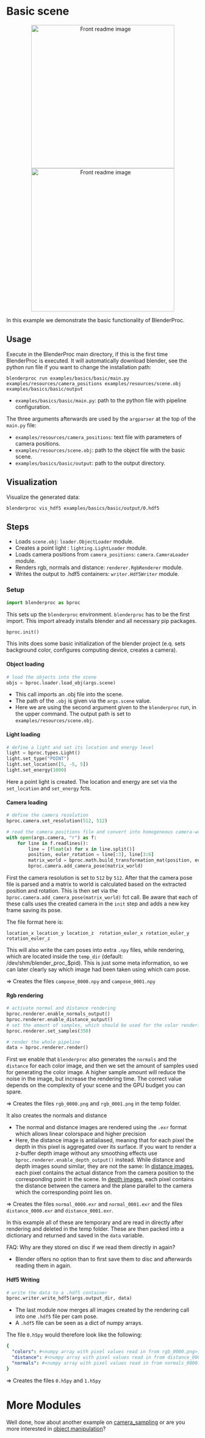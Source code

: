 # Basic scene

<p align="center">
<img src="../../../images/basic_rendering_0.jpg" alt="Front readme image" width=375>
<img src="../../../images/basic_rendering_1.jpg" alt="Front readme image" width=375>
</p>

In this example we demonstrate the basic functionality of BlenderProc.

## Usage

Execute in the BlenderProc main directory, if this is the first time BlenderProc is executed. It will automatically download blender, see the python run file if you want to change the installation path:

```
blenderproc run examples/basics/basic/main.py examples/resources/camera_positions examples/resources/scene.obj examples/basics/basic/output
```

* `examples/basics/basic/main.py`: path to the python file with pipeline configuration.

The three arguments afterwards are used by the `argparser` at the top of the `main.py` file:
* `examples/resources/camera_positions`: text file with parameters of camera positions.
* `examples/resources/scene.obj`: path to the object file with the basic scene.
* `examples/basics/basic/output`: path to the output directory.

## Visualization

Visualize the generated data:

```
blenderproc vis_hdf5 examples/basics/basic/output/0.hdf5
```

## Steps

* Loads `scene.obj`: `loader.ObjectLoader` module.
* Creates a point light : `lighting.LightLoader` module.
* Loads camera positions from `camera_positions`: `camera.CameraLoader` module.
* Renders rgb, normals and distance: `renderer.RgbRenderer` module.
* Writes the output to .hdf5 containers: `writer.Hdf5Writer` module.

### Setup

```python
import blenderproc as bproc
```

This sets up the `blenderproc` environment. `blenderproc` has to be the first import. This import already installs blender and all necessary pip packages.

```python
bproc.init()
```

This inits does some basic initialization of the blender project (e.q. sets background color, configures computing device, creates a camera).

#### Object loading

```python
# load the objects into the scene
objs = bproc.loader.load_obj(args.scene)
```

* This call imports an .obj file into the scene.
* The path of the `.obj` is given via the `args.scene` value.
* Here we are using the second argument given to the `blenderproc` run, in the upper command. The output path is set to `examples/resources/scene.obj`.

#### Light loading 

```python
# define a light and set its location and energy level
light = bproc.types.Light()
light.set_type("POINT")
light.set_location([5, -5, 5])
light.set_energy(1000)
```

Here a point light is created. The location and energy are set via the `set_location` and `set_energy` fcts.

#### Camera loading

```python
# define the camera resolution
bproc.camera.set_resolution(512, 512)

# read the camera positions file and convert into homogeneous camera-world transformation
with open(args.camera, "r") as f:
    for line in f.readlines():
        line = [float(x) for x in line.split()]
        position, euler_rotation = line[:3], line[3:6]
        matrix_world = bproc.math.build_transformation_mat(position, euler_rotation)
        bproc.camera.add_camera_pose(matrix_world)
```

First the camera resolution is set to `512` by `512`. 
After that the camera pose file is parsed and a matrix to world is calculated based on the extracted position and rotation. 
This is then set via the `bproc.camera.add_camera_pose(matrix_world)` fct call. 
Be aware that each of these calls uses the created camera in the `init` step and adds a new key frame saving its pose.

The file format here is: 

```
location_x location_y location_z  rotation_euler_x rotation_euler_y rotation_euler_z
```

This will also write the cam poses into extra `.npy` files, while rendering, which are located inside the `temp_dir` (default: /dev/shm/blender_proc_$pid). This is just some meta information, so we can later clearly say which image had been taken using which cam pose.

=> Creates the files `campose_0000.npy` and `campose_0001.npy` 

#### Rgb rendering

```python
# activate normal and distance rendering
bproc.renderer.enable_normals_output()
bproc.renderer.enable_distance_output()
# set the amount of samples, which should be used for the color rendering
bproc.renderer.set_samples(350)

# render the whole pipeline
data = bproc.renderer.render()
```

First we enable that `blenderproc` also generates the `normals` and the `distance` for each color image, and then we set the amount of samples used for generating the color image.
A higher sample amount will reduce the noise in the image, but increase the rendering time. 
The correct value depends on the complexity of your scene and the GPU budget you can spare.

=> Creates the files `rgb_0000.png` and `rgb_0001.png` in the temp folder.

It also creates the normals and distance

* The normal and distance images are rendered using the `.exr` format which allows linear colorspace and higher precision
* Here, the distance image is antialiased, meaning that for each pixel the depth in this pixel is aggregated over its surface. If you want to render a z-buffer depth image without any smoothing effects use `bproc.renderer.enable_depth_output()` instead. While distance and depth images sound similar, they are not the same: In [distance images](https://en.wikipedia.org/wiki/Range_imaging), each pixel contains the actual distance from the camera position to the corresponding point in the scene.  In [depth images](https://en.wikipedia.org/wiki/Depth_map), each pixel contains the distance between the camera and the plane parallel to the camera which the corresponding point lies on.

=> Creates the files `normal_0000.exr` and `normal_0001.exr` and the files `distance_0000.exr` and `distance_0001.exr`.

In this example all of these are temporary and are read in directly after rendering and deleted in the temp folder. 
These are then packed into a dictionary and returned and saved in the `data` variable.

FAQ: Why are they stored on disc if we read them directly in again? 
- Blender offers no option than to first save them to disc and afterwards reading them in again.

#### Hdf5 Writing 

```python
# write the data to a .hdf5 container
bproc.writer.write_hdf5(args.output_dir, data)
```

* The last module now merges all images created by the rendering call into one `.hdf5` file per cam pose.
* A `.hdf5` file can be seen as a dict of numpy arrays.

The file `0.h5py` would therefore look like the following:

```yaml
{
  "colors": #<numpy array with pixel values read in from rgb_0000.png>,
  "distance": #<numpy array with pixel values read in from distance_0000.exr>,
  "normals": #<numpy array with pixel values read in from normals_0000.exr>,
}
``` 

=> Creates the files `0.h5py` and `1.h5py`

# More Modules

Well done, how about another example on [camera_sampling](../camera_sampling/README.md) or are you more interested in [object manipulation](../entity_manipulation/README.md)?
